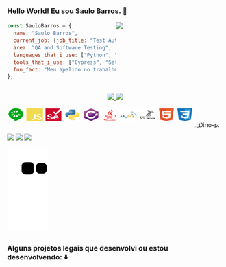 ### Hello World! Eu sou Saulo Barros. 👋

<img align="right" width="250" src="https://qatestingxperts.weebly.com/uploads/1/2/0/7/120765765/published/giphy.gif?1532528707" />

```JavaScript
const SauloBarros = {
  name: "Saulo Barros",
  current_job: {job_title: "Test Automation Engineer", company: "RDI Software" },
  area: "QA and Software Testing",
  languages_that_i_use: ["Python", "JavaScript", "Java", "C#", "PHP"],
  tools_that_i_use: ["Cypress", "Selenium", "Node.js", "Laravel", "Django", "Others..."],
  fun_fact: "Meu apelido no trabalho era 'Buguinho'"
};
```

##

<div align="center">
  <a href="https://github.com/dinosaulo">
  <img height="180em" src="https://github-readme-stats.vercel.app/api?username=DinoSaulo&show_icons=true&theme=dracula&include_all_commits=true&count_private=true"/>
  <img height="180em" src="https://github-readme-stats.vercel.app/api/top-langs/?username=DinoSaulo&layout=compact&langs_count=7&theme=dracula"/>
</div>
  
<div style="display: inline_block"><br>
  <img align="center" alt="Dino-Cucumber" height="30" width="40" src="https://raw.githubusercontent.com/devicons/devicon/master/icons/cucumber/cucumber-plain.svg">
  <img align="center" alt="Dino-Js" height="30" width="40" src="https://raw.githubusercontent.com/devicons/devicon/master/icons/javascript/javascript-plain.svg">
  <img align="center" alt="Dino-Selenium" height="30" width="40" src="https://raw.githubusercontent.com/devicons/devicon/master/icons/selenium/selenium-original.svg">
  <img align="center" alt="Dino-Python" height="30" width="40" src="https://raw.githubusercontent.com/devicons/devicon/master/icons/python/python-original.svg">
  <img align="center" alt="Dino-Csharp" height="30" width="40" src="https://raw.githubusercontent.com/devicons/devicon/master/icons/csharp/csharp-original.svg">
  <img align="center" alt="Dino-Java" height="30" width="40" src="https://raw.githubusercontent.com/devicons/devicon/master/icons/java/java-plain.svg">
  <img align="center" alt="Dino-SQL" height="30" width="40" src="https://raw.githubusercontent.com/devicons/devicon/master/icons/mysql/mysql-original-wordmark.svg">
  <img align="center" alt="Dino-sqlServer" height="30" width="40" src="https://raw.githubusercontent.com/devicons/devicon/master/icons/microsoftsqlserver/microsoftsqlserver-plain-wordmark.svg">
  <img align="center" alt="Dino-HTML" height="30" width="40" src="https://raw.githubusercontent.com/devicons/devicon/master/icons/html5/html5-original.svg">
  <img align="center" alt="Dino-CSS" height="30" width="40" src="https://raw.githubusercontent.com/devicons/devicon/master/icons/css3/css3-original.svg">

  <img align="right" alt="Dino-pic" height="150" style="border-radius:50px;" src="https://media-exp1.licdn.com/dms/image/C4D03AQGyC1cDK6pxww/profile-displayphoto-shrink_200_200/0/1598806804439?e=1659571200&v=beta&t=akK3nt3BaWAk0FfhaoJG-x7hWWHT-SMnHCaqdELkjok">
</div>
  
  
  ##
 
<div> 
  <a href="https://instagram.com/din0saulo" target="_blank"><img src="https://img.shields.io/badge/-Instagram-%23E4405F?style=for-the-badge&logo=instagram&logoColor=white" target="_blank"></a>
  <a href = "mailto:saulbpt@gmail.com"><img src="https://img.shields.io/badge/-Gmail-%23333?style=for-the-badge&logo=gmail&logoColor=white" target="_blank"></a>
  <a href="https://www.linkedin.com/in/saulo--barros/" target="_blank"><img src="https://img.shields.io/badge/-LinkedIn-%230077B5?style=for-the-badge&logo=linkedin&logoColor=white" target="_blank"></a> 
 
  ![Snake animation](https://github.com/dinosaulo/dinosaulo/blob/output/github-contribution-grid-snake.svg)
 
</div>
 
   ##
  
 ### Alguns projetos legais que desenvolvi ou estou desenvolvendo: ⬇️
